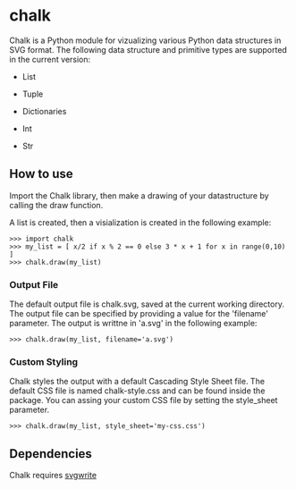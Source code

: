 chalk
=====
Chalk is a Python module for vizualizing various Python data structures in SVG format. The following data structure and primitive types are supported in the current version:

* List
* Tuple
* Dictionaries

* Int
* Str

How to use
----------
Import the Chalk library, then make a drawing of your datastructure by calling the draw function.

A list is created, then a visialization is created in the following example: 

	>>> import chalk
	>>> my_list = [ x/2 if x % 2 == 0 else 3 * x + 1 for x in range(0,10) ]
	>>> chalk.draw(my_list)

### Output File ###

The default output file is chalk.svg, saved at the current working directory. The output file can be specified by providing a value for the 'filename' parameter. The output is writtne in 'a.svg' in the following example:

	>>> chalk.draw(my_list, filename='a.svg')

### Custom Styling ###

Chalk styles the output with a default Cascading Style Sheet file. The default CSS file is named chalk-style.css and can be found inside the package. You can assing your custom CSS file by setting the style_sheet parameter.

	>>> chalk.draw(my_list, style_sheet='my-css.css')

Dependencies
------------
Chalk requires [svgwrite](https://pypi.python.org/pypi/svgwrite/)